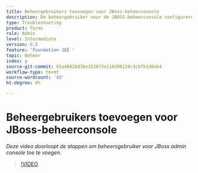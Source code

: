 ```yaml
---
title: Beheergebruikers toevoegen voor JBoss-beheerconsole
description: De beheergebruiker voor de JBOSS-beheerconsole configureren
type: Troubleshooting
product: forms
role: Admin
level: Intermediate
version: 6.5
feature: 'Foundation JEE '
topic: Beheer
index: y
source-git-commit: 65a40826d3be322673e116d98124c3cbfb1d6eb4
workflow-type: tm+mt
source-wordcount: '43'
ht-degree: 0%

---
```



# Beheergebruikers toevoegen voor JBoss-beheerconsole

*Deze video doorloopt de stappen om beheersgebruiker voor JBoss admin console toe te voegen.*

>[!VIDEO](https://video.tv.adobe.com/v/335484?quality=9&learn=on)